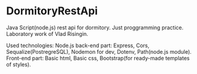 # DormitoryRestApi
Java Script(node.js) rest api for dormitory. Just proggramming practice. 
Laboratory work of Vlad Risingin. 

Used technologies:
Node.js back-end part:
Express,
Cors,
Sequalize(PostregreSQL),
Nodemon for dev,
Dotenv,
Path(node.js module).
Front-end part:
Basic html,
Basic css, 
Bootstrap(for ready-made templates of styles). 

